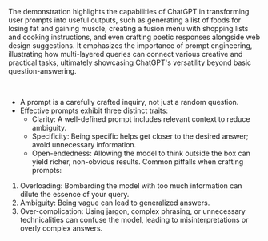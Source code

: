 The demonstration highlights the capabilities of ChatGPT in transforming user prompts into useful outputs, such as generating a list of foods for losing fat and gaining muscle, creating a fusion menu with shopping lists and cooking instructions, and even crafting poetic responses alongside web design suggestions. It emphasizes the importance of prompt engineering, illustrating how multi-layered queries can connect various creative and practical tasks, ultimately showcasing ChatGPT's versatility beyond basic question-answering. 

<br>

- A prompt is a carefully crafted inquiry, not just a random question.
- Effective prompts exhibit three distinct traits:
  - Clarity: A well-defined prompt includes relevant context to reduce ambiguity.
  - Specificity: Being specific helps get closer to the desired answer; avoid unnecessary information.
  - Open-endedness: Allowing the model to think outside the box can yield richer, non-obvious results.
Common pitfalls when crafting prompts:

1. Overloading: Bombarding the model with too much information can dilute the essence of your query.
2. Ambiguity: Being vague can lead to generalized answers.
3. Over-complication: Using jargon, complex phrasing, or unnecessary technicalities can confuse the model, leading to misinterpretations or overly complex answers.


<br>


